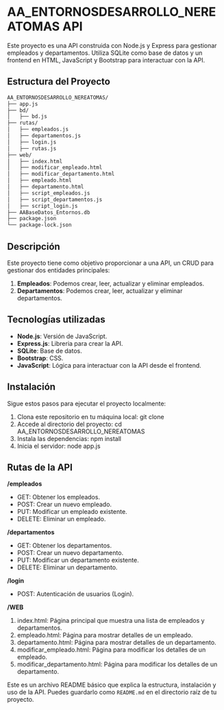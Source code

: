 # AA_ENTORNOSDESARROLLO_NEREATOMAS API

Este proyecto es una API construida con Node.js y Express para gestionar empleados y departamentos. 
Utiliza SQLite como base de datos y un frontend en HTML, JavaScript y Bootstrap para interactuar con la API.

## Estructura del Proyecto

```bash
AA_ENTORNOSDESARROLLO_NEREATOMAS/
├── app.js
├── bd/
│   ├── bd.js
├── rutas/
│   ├── empleados.js
│   ├── departamentos.js
│   ├── login.js
│   ├── rutas.js
├── web/
│   ├── index.html
│   ├── modificar_empleado.html
│   ├── modificar_departamento.html
│   ├── empleado.html
│   ├── departamento.html
│   ├── script_empleados.js
│   ├── script_departamentos.js
│   ├── script_login.js
├── AABaseDatos_Entornos.db
├── package.json
└── package-lock.json
```
## Descripción
Este proyecto tiene como objetivo proporcionar a una API, un CRUD para gestionar dos entidades principales:

1. **Empleados**: Podemos crear, leer, actualizar y eliminar empleados.
2. **Departamentos**: Podemos crear, leer, actualizar y eliminar departamentos.

## Tecnologías utilizadas
-   **Node.js**: Versión de JavaScript.
-   **Express.js**: Libreria para crear la API.
-   **SQLite**: Base de datos.
-   **Bootstrap**: CSS.
-   **JavaScript**: Lógica para interactuar con la API desde el frontend.

## Instalación
Sigue estos pasos para ejecutar el proyecto localmente:

1. Clona este repositorio en tu máquina local: git clone <url-del-repositorio>
2. Accede al directorio del proyecto: cd AA_ENTORNOSDESARROLLO_NEREATOMAS
3. Instala las dependencias: npm install
4. Inicia el servidor: node app.js

## Rutas de la API
**/empleados**
- GET: Obtener los empleados.
- POST: Crear un nuevo empleado.
- PUT: Modificar un empleado existente.
- DELETE: Eliminar un empleado.

**/departamentos**
- GET: Obtener los departamentos.
- POST: Crear un nuevo departamento.
- PUT: Modificar un departamento existente.
- DELETE: Eliminar un departamento.

**/login**
- POST: Autenticación de usuarios (Login).

**/WEB**
1. index.html: Página principal que muestra una lista de empleados y departamentos.
2. empleado.html: Página para mostrar detalles de un empleado.
3. departamento.html: Página para mostrar detalles de un departamento.
4. modificar_empleado.html: Página para modificar los detalles de un empleado.
5. modificar_departamento.html: Página para modificar los detalles de un departamento.

Este es un archivo README básico que explica la estructura, instalación y uso de la API. Puedes guardarlo como `README.md` en el directorio raíz de tu proyecto.
